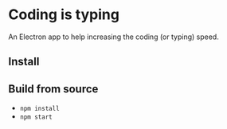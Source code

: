 # Coding is typing

An Electron app to help increasing the coding (or typing) speed.

## Install

## Build from source

- `npm install`
- `npm start`
